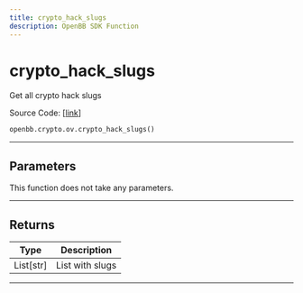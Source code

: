 ```yaml
---
title: crypto_hack_slugs
description: OpenBB SDK Function
---
```


# crypto_hack_slugs

Get all crypto hack slugs

Source Code: [[link](https://github.com/OpenBB-finance/OpenBBTerminal/tree/main/openbb_terminal/cryptocurrency/overview/rekt_model.py#L182)]

```python
openbb.crypto.ov.crypto_hack_slugs()
```

---

## Parameters

This function does not take any parameters.

---

## Returns

| Type | Description |
| ---- | ----------- |
| List[str] | List with slugs |
---


